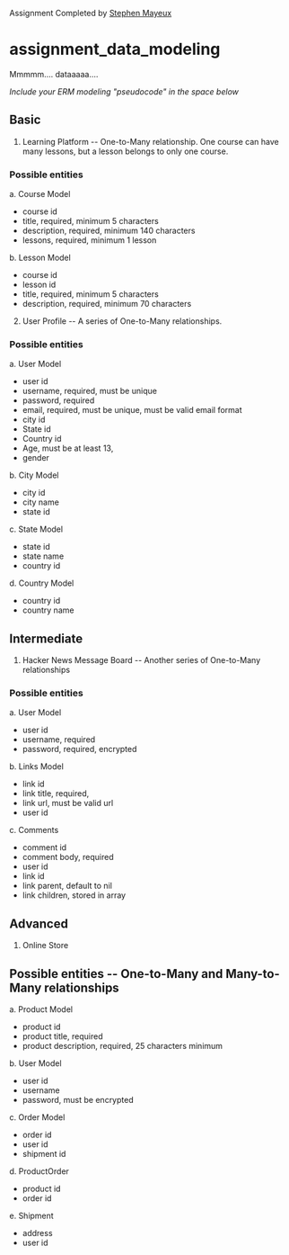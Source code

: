 Assignment Completed by [Stephen Mayeux](http://stephenmayeux.com)

# assignment_data_modeling
Mmmmm.... dataaaaa....

*Include your ERM modeling "pseudocode" in the space below*

## Basic

1. Learning Platform -- One-to-Many relationship. One course can have many lessons, but a lesson belongs to only one course.

### Possible entities

a. Course Model
  - course id
  - title, required, minimum 5 characters
  - description, required, minimum 140 characters
  - lessons, required, minimum 1 lesson

b. Lesson Model
  - course id
  - lesson id
  - title, required, minimum 5 characters
  - description, required, minimum 70 characters


2. User Profile -- A series of One-to-Many relationships.

### Possible entities

a. User Model
  - user id
  - username, required, must be unique
  - password, required
  - email, required, must be unique, must be valid email format
  - city id
  - State id
  - Country id
  - Age, must be at least 13,
  - gender

b. City Model
  - city id
  - city name
  - state id

c. State Model
  - state id
  - state name
  - country id  

d. Country Model
  - country id
  - country name

## Intermediate

1. Hacker News Message Board -- Another series of One-to-Many relationships

### Possible entities

a. User Model
  - user id
  - username, required
  - password, required, encrypted

b. Links Model
  - link id
  - link title, required,
  - link url, must be valid url
  - user id

c. Comments
  - comment id
  - comment body, required
  - user id
  - link id
  - link parent, default to nil
  - link children, stored in array

## Advanced

1. Online Store

## Possible entities -- One-to-Many and Many-to-Many relationships

a. Product Model
  - product id
  - product title, required
  - product description, required, 25 characters minimum

b. User Model
  - user id
  - username
  - password, must be encrypted

c. Order Model
  - order id
  - user id
  - shipment id 

d. ProductOrder
  - product id
  - order id

e. Shipment
  - address
  - user id
